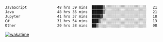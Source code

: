 <!--START_SECTION:waka-->

```txt
JavaScript              48 hrs 39 mins  █████▒░░░░░░░░░░░░░░░░░░░   21.06 %
Java                    48 hrs 35 mins  █████▒░░░░░░░░░░░░░░░░░░░   21.04 %
Jupyter                 41 hrs 37 mins  ████▓░░░░░░░░░░░░░░░░░░░░   18.02 %
C#                      31 hrs 54 mins  ███▒░░░░░░░░░░░░░░░░░░░░░   13.82 %
Other                   20 hrs 38 mins  ██▒░░░░░░░░░░░░░░░░░░░░░░   08.93 %
```

<!--END_SECTION:waka-->
[![wakatime](https://wakatime.com/badge/user/6c2f442e-41b4-42e3-bc06-d5d8203ad1da.svg)](https://wakatime.com/@6c2f442e-41b4-42e3-bc06-d5d8203ad1da)

